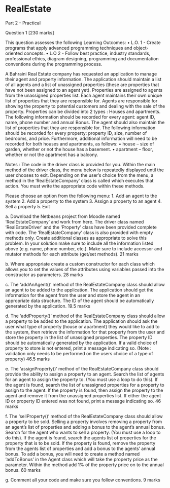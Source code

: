 # RealEstate
Part 2 - Practical

Question 1 										[230 marks]

This question assesses the following Learning Outcomes:
•	L.O. 1 - Create programs that apply advanced programming techniques and object-oriented concepts.
•	L.O 2 - Follow best practice, industry standards, professional ethics, diagram designing, programming and documentation conventions during the programming process.

A Bahraini Real Estate company has requested an application to manage their agent and property information. The application should maintain a list of all agents and a list of unassigned properties (these are properties that have not been assigned to an agent yet). Properties are assigned to agents from the unassigned properties list. Each agent maintains their own unique list of properties that they are responsible for. Agents are responsible for showing the property to potential customers and dealing with the sale of the property. 
Properties can be divided into 2 types : Houses and apartments. 
The following information should be recorded for every agent: agent ID, name, phone number and annual Bonus. The agent should also maintain the list of properties that they are responsible for.
The following information should be recorded for every property: property ID, size, number of bedrooms, and price.
Furthermore, additional information will need to be recorded for both houses and apartments, as follows: 
•	house – size of garden, whether or not the house has a basement. 
•	apartment – floor, whether or not the apartment has a balcony.

Notes : The code in the driver class is provided for you. Within the main method of the driver class, the menu below is repeatedly displayed until the user chooses to exit. Depending on the user’s choice from the menu, a method in the ‘RealEstateCompany’ class is called which executes that action. You must write the appropriate code within these methods. 

Please choose an option from the following menu:
                    1. Add an agent to the system
                    2. Add a property to the system
                    3. Assign a property to an agent
                    4. Sell a property
                    5. Exit


a.	Download the Netbeans project from Moodle named ‘RealEstateCompany’ and work from here. The driver class named ‘RealEstateDriver’ and the ‘Property’ class have been provided complete with code. The ‘RealEstateCompany’ class is also provided with empty methods only. Create additional classes as appropriate to solve this problem.
In your solution make sure to include all the information listed above (e.g. name, phone number, etc.). Make sure to include accessor and mutator methods for each attribute (get/set methods).
											21 marks 

b.	Where appropriate create a custom constructor for each class which allows you to set the values of the attributes using variables passed into the constructor as parameters. 															28 marks 

c.	The ‘addAnAgent()’ method of the RealEstateCompany class should allow an agent to be added to the application. The application should get the information for the agent from the user and store the agent in an appropriate data structure. The ID of the agent should be automatically generated by the application.							 	 	19.5 marks

d.	The ‘addProperty()’ method of the RealEstateCompany class should allow a property to be added to the application. The application should ask the user what type of property (house or apartment) they would like to add to the system, then retrieve the information for that property from the user and store the property in the list of unassigned properties. The property ID should be automatically generated by the application. If a valid choice of property to store is not entered, print a message indicating so.
(Note : validation only needs to be performed on the users choice of a type of property)
											  46.5 marks

e.	The ‘assignProperty()’ method of the RealEstateCompany class should provide the ability to assign a property to an agent. Search the list of agents for an agent to assign the property to. (You must use a loop to do this). If the agent is found, search the list of unassigned properties for a property to assign to the agent. If the property is found, then assign the property to the agent and remove it from the unassigned properties list.
If either the agent ID or property ID entered was not found, print a message indicating so.  								     					46 marks

f.	The ‘sellProperty()’ method of the RealEstateCompany class should allow a property to be sold. Selling a property involves removing a property from an agent’s list of properties and adding a bonus to the agent’s annual bonus.
Search for the agent who wants to sell a property. (You must use a loop to do this). If the agent is found, search the agents list of properties for the property that is to be sold. If the property is found, remove the property from the agents list of properties and add a bonus to the agents’ annual bonus. To add a bonus, you will need to create a method named ‘addToBonus’ in the Agent class which will take the property price as the parameter. Within the method add 1% of the property price on to the annual bonus.																		    				60 marks

g.	Comment all your code and make sure you follow conventions.			9 marks
